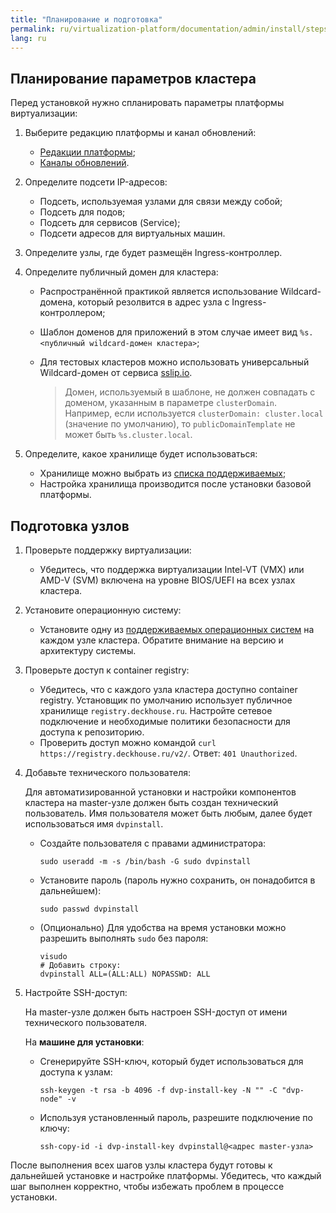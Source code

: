 ```yaml
---
title: "Планирование и подготовка"
permalink: ru/virtualization-platform/documentation/admin/install/steps/prepare.html
lang: ru
---
```


## Планирование параметров кластера

Перед установкой нужно спланировать параметры платформы виртуализации:

1. Выберите редакцию платформы и канал обновлений:
   - [Редакции платформы](../../editions.html);
   - [Каналы обновлений](../../release-channels.html).

1. Определите подсети IP-адресов:
   - Подсеть, используемая узлами для связи между собой;
   - Подсеть для подов;
   - Подсеть для сервисов (Service);
   - Подсети адресов для виртуальных машин.

1. Определите узлы, где будет размещён Ingress-контроллер.

1. Определите публичный домен для кластера:
   - Распространённой практикой является использование Wildcard-домена, который резолвится в адрес узла с Ingress-контроллером;
   - Шаблон доменов для приложений в этом случае имеет вид `%s.<публичный wildcard-домен кластера>`;
   - Для тестовых кластеров можно использовать универсальный Wildcard-домен от сервиса [sslip.io](https://sslip.io/).

     > Домен, используемый в шаблоне, не должен совпадать с доменом, указанным в параметре `clusterDomain`. Например, если используется `clusterDomain: cluster.local` (значение по умолчанию), то `publicDomainTemplate` не может быть `%s.cluster.local`.

1. Определите, какое хранилище будет использоваться:
   - Хранилище можно выбрать из [списка поддерживаемых](../../platform-management/storage/supported-storage.html);
   - Настройка хранилища производится после установки базовой платформы.

## Подготовка узлов

1. Проверьте поддержку виртуализации:
   - Убедитесь, что поддержка виртуализации Intel-VT (VMX) или AMD-V (SVM) включена на уровне BIOS/UEFI на всех узлах кластера.

1. Установите операционную систему:
   - Установите одну из [поддерживаемых операционных систем](../requirements.html#поддерживаемые-ос-для-узлов-платформы) на каждом узле кластера. Обратите внимание на версию и архитектуру системы.

1. Проверьте доступ к container registry:
   - Убедитесь, что с каждого узла кластера доступно container registry. Установщик по умолчанию использует публичное хранилище `registry.deckhouse.ru`. Настройте сетевое подключение и необходимые политики безопасности для доступа к репозиторию.
   - Проверить доступ можно командой `curl https://registry.deckhouse.ru/v2/`. Ответ: `401 Unauthorized`.

1. Добавьте технического пользователя:

   Для автоматизированной установки и настройки компонентов кластера на master-узле должен быть создан технический пользователь. Имя пользователя может быть любым, далее будет использоваться имя `dvpinstall`.

   - Создайте пользователя с правами администратора:

     ```shell
     sudo useradd -m -s /bin/bash -G sudo dvpinstall
     ```
  
   - Установите пароль (пароль нужно сохранить, он понадобится в дальнейшем):

     ```shell
     sudo passwd dvpinstall
     ```

   - (Опционально) Для удобства на время установки можно разрешить выполнять `sudo` без пароля:

     ```shell
     visudo   
     # Добавить строку:    
     dvpinstall ALL=(ALL:ALL) NOPASSWD: ALL
     ```

1. Настройте SSH-доступ:

   На master-узле должен быть настроен SSH-доступ от имени технического пользователя.

   На **машине для установки**:

   - Сгенерируйте SSH-ключ, который будет использоваться для доступа к узлам:

     ```shell
     ssh-keygen -t rsa -b 4096 -f dvp-install-key -N "" -C "dvp-node" -v
     ```

   - Используя установленный пароль, разрешите подключение по ключу:

     ```shell
     ssh-copy-id -i dvp-install-key dvpinstall@<адрес master-узла>
     ```

После выполнения всех шагов узлы кластера будут готовы к дальнейшей установке и настройке платформы. Убедитесь, что каждый шаг выполнен корректно, чтобы избежать проблем в процессе установки.
